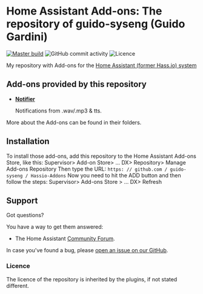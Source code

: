 # Home Assistant Add-ons: The repository of guido-syseng (Guido Gardini)

[![Master build][build-badge]][build-url]
![GitHub commit activity][commit-badge]
![Licence][licence-badge]

My repository with Add-ons for the [Home Assistant (former Hass.io) system](https://www.home-assistant.io/hassio/)

## Add-ons provided by this repository

- **[Notifier](/notifier/README.md)**

    Notifications from .wav/.mp3 & tts.

More about the Add-ons can be found in their folders.

## Installation

To install those add-ons, add this repository to the Home Assistant Add-ons Store, like this: 
Supervisor> Add-on Store> ... DX> Repository> Manage Add-ons Repository
Then type the URL:
`https: // github.com / guido-syseng / Hassio-Addons`
Now you need to hit the ADD button and then follow the steps:
Supervisor> Add-ons Store > ... DX> Refresh 

## Support

Got questions?

You have a way to get them answered:

- The Home Assistant [Community Forum][forum].

In case you've found a bug, please [open an issue on our GitHub][issue].

### Licence

The licence of the repository is inherited by the plugins, if not stated different.

[build-badge]: https://img.shields.io/github/workflow/status/guido-syseng/Hassio-Addons/Deploy%20addons?style=for-the-badge
[build-url]: https://github.com/guido-syseng/Hassio-Addons/actions?query=workflow%3A%22Deploy+addons%22
[commit-badge]: https://img.shields.io/github/commit-activity/m/guido-syseng/Hassio-Addons?style=for-the-badge
[licence-badge]: https://img.shields.io/github/license/guido-syseng/Hassio-Addons?style=for-the-badge
[forum]: https://community.home-assistant.io
[issue]: https://github.com/home-assistant/hassio-addons/issues
